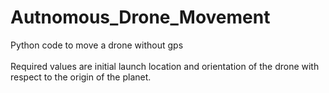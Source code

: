 # Autnomous_Drone_Movement
Python code to move a drone without gps
<br></br>
Required values are initial launch location and orientation of the drone with respect to the origin of the planet.
